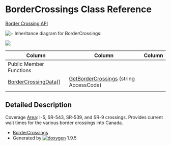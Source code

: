 # BorderCrossings Class Reference

[Border Crossing API](group___border_crossings.html)

![+](closed.png) Inheritance diagram for BorderCrossings:

![](class_border_crossings.png)

| Column | Column | Column |
| --- | --- | --- |
 | Public Member Functions |  | 
 | [BorderCrossingData](class_border_crossing_data.html)[] | [GetBorderCrossings](group___border_crossings.html#ga491010cbee1e1ae72e5247f1dafb7ec8) (string AccessCode) | 
 |  |  | 


## Detailed Description

Coverage [Area](class_area.html "List of map areas available for traffic alert queries"): I-5, SR-543, SR-539, and SR-9 crossings. Provides current wait times for the various border crossings into Canada.

* [BorderCrossings](class_border_crossings.html)
* Generated by [![doxygen](doxygen.svg)](https://www.doxygen.org/index.html) 1.9.5


